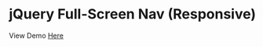 # jQuery Full-Screen Nav (Responsive)

View Demo <a href="http://htmlpreview.github.io/?https://github.com/knoxturnal1/jquery-full-screen-nav/blob/master/index.html">Here</a>
